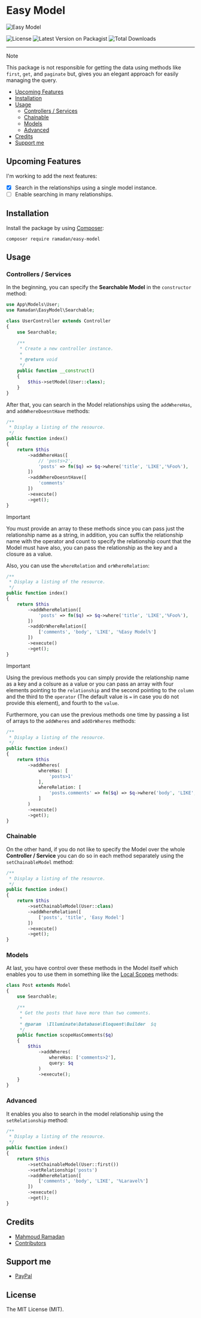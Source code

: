 # Easy Model

![Easy Model](https://raw.githubusercontent.com/mahmoudmohamedramadan/easy-model/refs/heads/main/assets/easy-model.png "Easy Model")

![License](https://img.shields.io/packagist/l/ramadan/easy-model "License")
![Latest Version on Packagist](https://img.shields.io/packagist/v/ramadan/easy-model "Latest Version on Packagist")
![Total Downloads](https://img.shields.io/packagist/dt/ramadan/easy-model "Total Downloads")

 - - -

> [!NOTE]
> This package is not responsible for getting the data using methods like `first`, `get`, and `paginate` but, gives you an elegant approach for easily managing the query.

- [Upcoming Features](#upcoming-features)
- [Installation](#installation)
- [Usage](#usage)
  - [Controllers / Services](#controllers--services)
  - [Chainable](#chainable)
  - [Models](#models)
  - [Advanced](#advanced)
- [Credits](#credits)
- [Support me](#support-me)

## Upcoming Features

I'm working to add the next features:

- [x] Search in the relationships using a single model instance.
- [ ] Enable searching in many relationships.

## Installation

Install the package by using [Composer](https://getcomposer.org/):

```SHELL
composer require ramadan/easy-model
```

## Usage

### Controllers / Services

In the beginning, you can specify the **Searchable Model** in the `constructor` method:

```PHP
use App\Models\User;
use Ramadan\EasyModel\Searchable;

class UserController extends Controller
{
    use Searchable;

    /**
     * Create a new controller instance.
     *
     * @return void
     */
    public function __construct()
    {
        $this->setModel(User::class);
    }
}
```

After that, you can search in the Model relationships using the `addWhereHas`, and `addWhereDoesntHave` methods:

```PHP
/**
 * Display a listing of the resource.
 */
public function index()
{
    return $this
        ->addWhereHas([
            // 'posts>2',
            'posts' => fn($q) => $q->where('title', 'LIKE','%Foo%'),
        ])
        ->addWhereDoesntHave([
            'comments'
        ])
        ->execute()
        ->get();
}
```

> [!IMPORTANT]
> You must provide an array to these methods since you can pass just the relationship name as a string, in addition, you can suffix the relationship name with the operator and count to specify the relationship count that the Model must have also, you can pass the relationship as the key and a closure as a value.

Also, you can use the `whereRelation` and `orWhereRelation`:

```PHP
/**
 * Display a listing of the resource.
 */
public function index()
{
    return $this
        ->addWhereRelation([
            'posts' => fn($q) => $q->where('title', 'LIKE','%Foo%'),
        ])
        ->addOrWhereRelation([
            ['comments', 'body', 'LIKE', '%Easy Model%']
        ])
        ->execute()
        ->get();
}
```

> [!IMPORTANT]
> Using the previous methods you can simply provide the relationship name as a key and a colsure as a value or you can pass an array with four elements pointing to the `relationship` and the second pointing to the `column` and the third to the `operator` (The default value is `=` in case you do not provide this element), and fourth to the `value`.

Furthermore, you can use the previous methods one time by passing a list of arrays to the `addWheres` and `addOrWheres` methods:

```PHP
/**
 * Display a listing of the resource.
 */
public function index()
{
    return $this
        ->addWheres(
            whereHas: [
                'posts>1'
            ],
            whereRelation: [
                'posts.comments' => fn($q) => $q->where('body', 'LIKE', '%sit%'),
            ]
        )
        ->execute()
        ->get();
}
```

### Chainable

On the other hand, if you do not like to specify the Model over the whole **Controller / Service** you can do so in each method separately using the `setChainableModel` method:

```PHP
/**
 * Display a listing of the resource.
 */
public function index()
{
    return $this
        ->setChainableModel(User::class)
        ->addWhereRelation([
            ['posts', 'title', 'Easy Model']
        ])
        ->execute()
        ->get();
}
```

### Models

At last, you have control over these methods in the Model itself which enables you to use them in something like the [Local Scopes](https://laravel.com/docs/11.x/eloquent#local-scopes) methods:

```PHP
class Post extends Model
{
    use Searchable;

    /**
     * Get the posts that have more than two comments.
     *
     * @param  \Illuminate\Database\Eloquent\Builder  $q
     */
    public function scopeHasComments($q)
    {
        $this
            ->addWheres(
                whereHas: ['comments>2'],
                query: $q
            )
            ->execute();
    }
}
```

### Advanced

It enables you also to search in the model relationship using the `setRelationship` method:

```PHP
/**
 * Display a listing of the resource.
 */
public function index()
{
    return $this
        ->setChainableModel(User::first())
        ->setRelationship('posts')
        ->addWhereRelation([
            ['comments', 'body', 'LIKE', '%Laravel%']
        ])
        ->execute()
        ->get();
}
```

## Credits

- [Mahmoud Ramadan](https://github.com/mahmoudmohamedramadan)
- [Contributors](https://github.com/mahmoudmohamedramadan/custom-fresh/graphs/contributors)

## Support me

- [PayPal](https://www.paypal.com/paypalme/mmramadan496)

## License

The MIT License (MIT).
